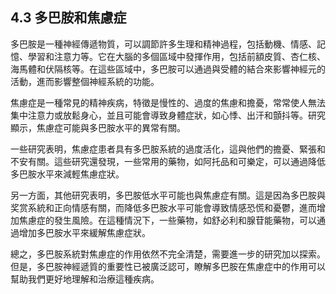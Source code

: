## 4.3 多巴胺和焦慮症

多巴胺是一種神經傳遞物質，可以調節許多生理和精神過程，包括動機、情感、記憶、學習和注意力等。它在大腦的多個區域中發揮作用，包括前額皮質、杏仁核、海馬體和伏隔核等。在這些區域中，多巴胺可以通過與受體的結合來影響神經元的活動，進而影響整個神經系統的功能。

焦慮症是一種常見的精神疾病，特徵是慢性的、過度的焦慮和擔憂，常常使人無法集中注意力或放鬆身心，並且可能會導致身體症狀，如心悸、出汗和顫抖等。研究顯示，焦慮症可能與多巴胺水平的異常有關。

一些研究表明，焦慮症患者具有多巴胺系統的過度活化，這與他們的擔憂、緊張和不安有關。這些研究還發現，一些常用的藥物，如阿托品和可樂定，可以通過降低多巴胺水平來減輕焦慮症狀。

另一方面，其他研究表明，多巴胺低水平可能也與焦慮症有關。這是因為多巴胺與奖赏系統和正向情感有關，而降低多巴胺水平可能會導致情感恐慌和憂鬱，進而增加焦慮症的發生風險。在這種情況下，一些藥物，如舒必利和腺苷能藥物，可以通過增加多巴胺水平來緩解焦慮症狀。

總之，多巴胺系統對焦慮症的作用依然不完全清楚，需要進一步的研究加以探索。但是，多巴胺神經遞質的重要性已被廣泛認可，瞭解多巴胺在焦慮症中的作用可以幫助我們更好地理解和治療這種疾病。